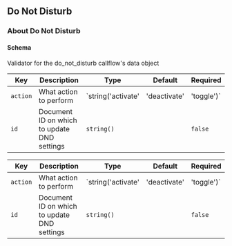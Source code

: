 ## Do Not Disturb

### About Do Not Disturb

#### Schema

Validator for the do_not_disturb callflow's data object



Key | Description | Type | Default | Required
--- | ----------- | ---- | ------- | --------
`action` | What action to perform | `string('activate' | 'deactivate' | 'toggle')` |   | `false`
`id` | Document ID on which to update DND settings | `string()` |   | `false`



Key | Description | Type | Default | Required
--- | ----------- | ---- | ------- | --------
`action` | What action to perform | `string('activate' | 'deactivate' | 'toggle')` |   | `false`
`id` | Document ID on which to update DND settings | `string()` |   | `false`
